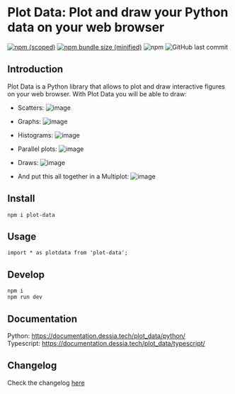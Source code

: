 # Plot Data: Plot and draw your Python data on your web browser
[![npm (scoped)](https://img.shields.io/npm/v/plot-data.svg)](https://www.npmjs.com/package/plot-data)
[![npm bundle size (minified)](https://img.shields.io/bundlephobia/min/plot-data.svg)](https://www.npmjs.com/package/plot-data)
![npm](https://img.shields.io/npm/dt/plot-data)
![GitHub last commit](https://img.shields.io/github/last-commit/Dessia-tech/plot_data)

## Introduction
Plot Data is a Python library that allows to plot and draw interactive figures on your web browser.
With Plot Data you will be able to draw:
- Scatters:
  ![image](https://github.com/Dessia-tech/plot_data/assets/106539650/1fb8af76-f6eb-46e6-9fe6-d0535a9d7034)

- Graphs:
  ![image](https://github.com/Dessia-tech/plot_data/assets/106539650/eef16371-0801-4165-919e-57e138d054e6)

- Histograms:
  ![image](https://github.com/Dessia-tech/plot_data/assets/106539650/f6da4f39-6d20-4a0f-8bcc-cff63fda0e8a)

- Parallel plots:
  ![image](https://github.com/Dessia-tech/plot_data/assets/106539650/c6c2b367-871c-400d-bb3e-a1042a454862)

- Draws:
  ![image](https://github.com/Dessia-tech/plot_data/assets/106539650/8c7f6767-1c81-45c6-8373-75e3b3d31923)

- And put this all together in a Multiplot:
  ![image](https://github.com/Dessia-tech/plot_data/assets/106539650/587a9e4e-4b9d-46de-be18-42f9bf918416)

## Install

```
npm i plot-data
```

## Usage

```
import * as plotdata from 'plot-data';
```

## Develop

```
npm i
npm run dev
```

## Documentation

Python: https://documentation.dessia.tech/plot_data/python/ <br>
Typescript: https://documentation.dessia.tech/plot_data/typescript/

## Changelog

Check the changelog [here](CHANGELOG.md)

